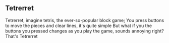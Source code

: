## Tetrerret

Tetrerret, imagine tetris, the ever-so-popular block game; You press buttons to move the pieces and clear lines, it's quite simple
But what if you the buttons you pressed changes as you play the game, sounds annoying right? That's Tetrerret
